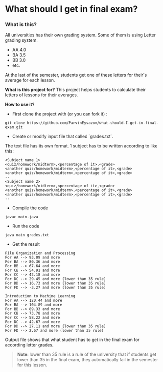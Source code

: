 # What should I get in final exam?

<h3>What is this?</h3>
All universities has their own grading system. Some of them is using Letter grading system.

- AA 4.0
- BA 3.5
- BB 3.0
- etc.

At the last of the semester, students get one of these letters for their\`s average for each lesson.

**What is this project for?**
This project helps students to calculate their letters of lessons for their averages.

**How to use it?**
- First clone the project with (or you can fork it) : 
```
git clone https://github.com/ParvinEyvazov/what-should-I-get-in-final-exam.git
```
- Create or modify input file that called \`grades.txt\`.

The text file has its own format. 1 subject has to be written according to like this:
```
<Subject name 1>
<quiz/homework/midterm>,<percentage of it>,<grade>
<another quiz/homework/midterm>,<percentage of it>,<grade>
<another quiz/homework/midterm>,<percentage of it>,<grade>
--
<Subject name 2>
<quiz/homework/midterm>,<percentage of it>,<grade>
<another quiz/homework/midterm>,<percentage of it>,<grade>
<another quiz/homework/midterm>,<percentage of it>,<grade>
--
```

- Compile the code

```
javac main.java
```

- Run the code

```
java main grades.txt
```

- Get the result

```
File Organization and Processing
For AA --> 93.09 and more
For BA --> 80.36 and more
For BB --> 67.64 and more
For CB --> 54.91 and more
For CC --> 42.18 and more
For DC --> 29.45 and more (lower than 35 rule)
For DD --> 16.73 and more (lower than 35 rule)
For FD --> -3.27 and more (lower than 35 rule)

Introduction to Machine Learning
For AA --> 120.44 and more
For BA --> 104.89 and more
For BB --> 89.33 and more
For CB --> 73.78 and more
For CC --> 58.22 and more
For DC --> 42.67 and more
For DD --> 27.11 and more (lower than 35 rule)
For FD --> 2.67 and more (lower than 35 rule)
```
Output file shows that what student has to get in the final exam for according letter grades.

> **Note**: lower than 35 rule is a rule of the university that if students get lower than 35 in the final exam, they automatically fail in the semester for this lesson.
